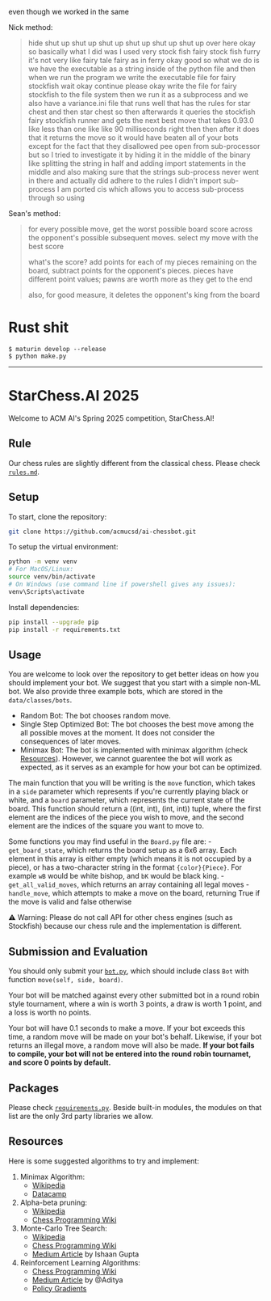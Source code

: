 even though we worked in the same

Nick method: 

> hide shut up shut up shut up shut up shut up shut up over here okay so basically what I did was I used very stock fish fairy stock fish furry it's not very like fairy tale fairy as in ferry okay good so what we do is we have the executable as a string inside of the python file and then when we run the program we write the executable file for fairy stockfish wait okay continue please okay write the file for fairy stockfish to the file system then we run it as a subprocess and we also have a variance.ini file that runs well that has the rules for star chest and then star chest so then afterwards it queries the stockfish fairy stockfish runner and gets the next best move that takes 0.93.0 like less than one like like 90 milliseconds right then then after it does that it returns the move so it would have beaten all of your bots except for the fact that they disallowed pee open from sub-processor but so I tried to investigate it by hiding it in the middle of the binary like splitting the string in half and adding import statements in the middle and also making sure that the strings sub-process never went in there and actually did adhere to the rules I didn't import sub-process I am ported cis which allows you to access sub-process through so using

Sean's method: 

> for every possible move, get the worst possible board score across the opponent's possible subsequent moves. select my move with the best score
>
> what's the score? add points for each of my pieces remaining on the board, subtract points for the opponent's pieces. pieces have different point values; pawns are worth more as they get to the end
>
> also, for good measure, it deletes the opponent's king from the board

# Rust shit

```shell
$ maturin develop --release
$ python make.py
```

---

# StarChess.AI 2025

Welcome to ACM AI's Spring 2025 competition, StarChess.AI!

## Rule

Our chess rules are slightly different from the classical chess. Please check [`rules.md`](rules.md).

## Setup

To start, clone the repository:

```bash
git clone https://github.com/acmucsd/ai-chessbot.git
```

To setup the virtual environment:

```bash
python -m venv venv
# For MacOS/Linux:
source venv/bin/activate
# On Windows (use command line if powershell gives any issues):
venv\Scripts\activate
```

Install dependencies:

```bash
pip install --upgrade pip
pip install -r requirements.txt
```

## Usage

You are welcome to look over the repository to get better ideas on how you should implement your bot. We suggest that you start with a simple non-ML bot. We also provide three example bots, which are stored in the `data/classes/bots`.

- Random Bot: The bot chooses random move.
- Single Step Optimized Bot: The bot chooses the best move among the all possible moves at the moment. It does not consider the consequences of later moves.
- Minimax Bot: The bot is implemented with minimax algorithm (check [Resources](#resources)). However, we cannot guarentee the bot will work as expected, as it serves as an example for how your bot can be optimized.

The main function that you will be writing is the `move` function, which takes in a `side` parameter which represents if you're currently playing black or white, and a `board` parameter, which represents the current state of the board. This function should return a ((int, int), (int, int)) tuple, where the first element are the indices of the piece you wish to move, and the second element are the indices of the square you want to move to.

Some functions you may find useful in the `Board.py` file are: -`get_board_state`, which returns the board setup as a 6x6 array. Each element in this array is either empty (which means it is not occupied by a piece), or has a two-character string in the format `{color}{Piece}`. For example `wB` would be white bishop, and `bK` would be black king. -`get_all_valid_moves`, which returns an array containing all legal moves -`handle_move`, which attempts to make a move on the board, returning True if the move is valid and false otherwise

⚠️ Warning: Please do not call API for other chess engines (such as Stockfish) because our chess rule and the implementation is different.

## Submission and Evaluation

You should only submit your [`bot.py`](data/classes/bots/bot.py), which should include class `Bot` with function `move(self, side, board)`.

Your bot will be matched against every other submitted bot in a round robin style tournament, where a win is worth 3 points, a draw is worth 1 point, and a loss is worth no points.

Your bot will have 0.1 seconds to make a move. If your bot exceeds this time, a random move will be made on your bot's behalf. Likewise, if your bot returns an illegal move, a random move will also be made. **If your bot fails to compile, your bot will not be entered into the round robin tournamet, and score 0 points by default.**

## Packages

Please check [`requirements.py`](requirements.txt). Beside built-in modules, the modules on that list are the only 3rd party libraries we allow.

## Resources

Here is some suggested algorithms to try and implement:

1. Minimax Algorithm:
   - [Wikipedia](https://en.wikipedia.org/wiki/Minimax)
   - [Datacamp](https://www.datacamp.com/tutorial/minimax-algorithm-for-ai-in-python)
2. Alpha-beta pruning:
   - [Wikipedia](https://en.wikipedia.org/wiki/Alpha%E2%80%93beta_pruning)
   - [Chess Programming Wiki](https://www.chessprogramming.org/Alpha-Beta)
3. Monte-Carlo Tree Search:
   - [Wikipedia](https://en.wikipedia.org/wiki/Monte_Carlo_tree_search)
   - [Chess Programming Wiki](https://www.chessprogramming.org/Monte-Carlo_Tree_Search)
   - [Medium Article](https://medium.com/@ishaan.gupta0401/monte-carlo-tree-search-application-on-chess-5573fc0efb75) by Ishaan Gupta
4. Reinforcement Learning Algorithms:
   - [Chess Programming Wiki](https://www.chessprogramming.org/Reinforcement_Learning)
   - [Medium Article](https://medium.com/@samgill1256/reinforcement-learning-in-chess-73d97fad96b3) by @Aditya
   - [Policy Gradients](https://en.wikipedia.org/wiki/Policy_gradient_method)
